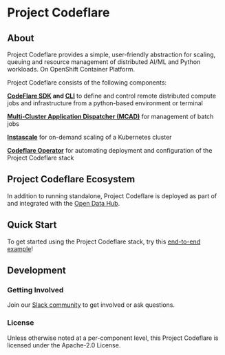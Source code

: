 # Project Codeflare

## About

Project Codeflare provides a simple, user-friendly abstraction for scaling, queuing and resource management of distributed AI/ML and Python workloads. On OpenShift Container Platform.

Project Codeflare consists of the following components:

**[CodeFlare SDK][codeflare-sdk] and [CLI][codeflare-cli]** to define and control remote distributed compute jobs and infrastructure from a python-based environment or terminal

**[Multi-Cluster Application Dispatcher (MCAD)][mcad]** for management of batch jobs

**[Instascale][instascale]** for on-demand scaling of a Kubernetes cluster

**[Codeflare Operator][codeflare-operator]** for automating deployment and configuration of the Project Codeflare stack

## Project Codeflare Ecosystem

In addition to running standalone, Project Codeflare is deployed as part of and integrated with the [Open Data Hub][distributed-workloads].

## Quick Start

To get started using the Project Codeflare stack, try this [end-to-end example][quickstart]! 

## Development

### Getting Involved

Join our [Slack community][slack] to get involved or ask questions.

### License

Unless otherwise noted at a per-component level, this Project Codeflare is licensed under the Apache-2.0 License.

[codeflare-sdk]: https://github.com/project-codeflare/codeflare-sdk
[codeflare-cli]: https://github.com/project-codeflare/codeflare-cli
[mcad]: https://github.com/project-codeflare/multi-cluster-app-dispatcher
[instascale]: https://github.com/project-codeflare/instascale
[codeflare-operator]: https://github.com/project-codeflare/codeflare-operator
[distributed-workloads]: https://github.com/opendatahub-io/distributed-workloads
[quickstart]: https://github.com/opendatahub-io/distributed-workloads/blob/main/Quick-Start.md
[slack]: https://invite.playplay.io/invite?team_id=T04KQQBTDN3